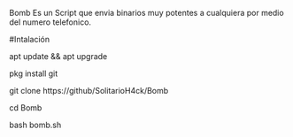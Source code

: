 Bomb Es un Script que envia binarios muy potentes a cualquiera por medio del numero telefonico.

#Intalación

apt update && apt upgrade

pkg install git

git clone https://github/SolitarioH4ck/Bomb

cd Bomb

bash bomb.sh
